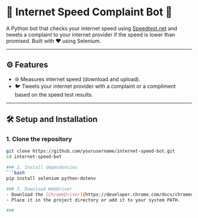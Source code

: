 # 🚀 Internet Speed Complaint Bot 📡

A Python bot that checks your internet speed using [Speedtest.net](https://www.speedtest.net) and tweets a complaint to your internet provider if the speed is lower than promised. Built with ❤️ using Selenium.

---

## ⚙️ Features
- 🌐 Measures internet speed (download and upload).
- 🐦 Tweets your internet provider with a complaint or a compliment based on the speed test results.

---

## 🛠️ Setup and Installation

### 1. Clone the repository
```bash
git clone https://github.com/yourusername/internet-speed-bot.git
cd internet-speed-bot

### 2. Install dependencies
```bash
pip install selenium python-dotenv

### 3. Download WebDriver
- Download the [ChromeDriver](https://developer.chrome.com/docs/chromedriver/downloads) that matches your Chrome version.
- Place it in the project directory or add it to your system PATH.  

###

